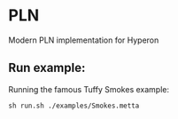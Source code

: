 # PLN
Modern PLN implementation for Hyperon

## Run example:

Running the famous Tuffy Smokes example:

```sh run.sh ./examples/Smokes.metta```
